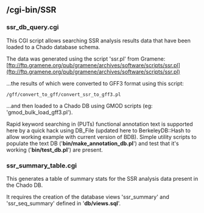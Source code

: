 ## /cgi-bin/SSR

### ssr\_db\_query.cgi

This CGI script allows searching SSR analysis results data that have been loaded to a Chado database schema.

The data was generated using the script 'ssr.pl' from Gramene:
[ftp://ftp.gramene.org/pub/gramene/archives/software/scripts/ssr.pl](ftp://ftp.gramene.org/pub/gramene/archives/software/scripts/ssr.pl)

...the results of which were converted to GFF3 format using this script:

    /gff/convert_to_gff/convert_ssr_to_gff3.pl
    
...and then loaded to a Chado DB using GMOD scripts (eg: 'gmod\_bulk\_load\_gff3.pl').

Rapid keyword searching in (PUTs) functional annotation text is supported here by a quick hack using DB\_File (updated here to BerkeleyDB::Hash to allow working example with current version of BDB). Simple utility scripts to populate the text DB ('**bin/make\_annotation\_db.pl**') and test that it's working ('**bin/test\_db.pl**') are present.

### ssr\_summary\_table.cgi

This generates a table of summary stats for the SSR analysis data present in the Chado DB.

It requires the creation of the database views 'ssr\_summary' and 'ssr\_seq\_summary' defined in '**db/views.sql**'.
